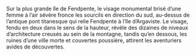 Sur la plus grande île de Fendpente, le visage monumental brisé d’une femme à l’air sévère fronce les sourcils en direction du sud, au-dessus de l’antique pont titanesque qui relie Fendpente à l’île d’Argaviste. Le visage, fendu en deux dans le sens de la hauteur, révèle des dizaines de niveaux d’architecture creusés au sein de la montagne, tandis qu’en dessous, les ruines d’une ville morte et couvertes poussière, attirent les aventuriers avides de découvertes.